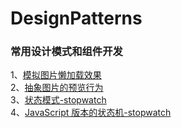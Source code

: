 # DesignPatterns
### 常用设计模式和组件开发
1、[模拟图片懒加载效果](https://rencoo.github.io/DesignPatterns/lazyLoad/lazyLoad.html)<br>
2、[抽象图片的预览行为](https://rencoo.github.io/DesignPatterns/Behavior/index.html)<br>
3、[状态模式-stopwatch](https://rencoo.github.io/DesignPatterns/StatePattern/index.html)<br>
4、[JavaScript 版本的状态机-stopwatch](https://rencoo.github.io/DesignPatterns/StatePatternInJavaScript/index.html)<br>

